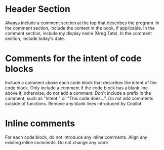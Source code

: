 # Header Section
Always include a comment section at the top that describes the program.
In the comment section, include the context in the book, if applicable.
In the comment section, include my display name (Greg Tate).
In the comment section, include today's date.

# Comments for the intent of code blocks
Include a comment above each code block that describes the intent of the code block.
Only include a comment if the code block has a blank line above it; otherwise, do not add a comment.
Don't include a prefix in the comment, such as "Intent:" or "This code does...".
Do not add comments outside of functions.
Remove any blank lines introduced by Copilot.

# Inline comments
For each code block, do not introduce any inline comments.
Align any existing inline comments.
Do not change any code
